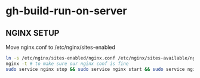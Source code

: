 # gh-build-run-on-server

## NGINX SETUP
Move nginx.conf to /etc/nginx/sites-enabled
```bash
ln -s /etc/nginx/sites-enabled/nginx.conf /etc/nginx/sites-available/nginx.conf
nginx -t # to make sure our nginx conf is fine
sudo service nginx stop && sudo service nginx start && sudo service nginx status
```
